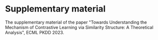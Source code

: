 # Supplementary material
The supplementary material of the paper "Towards Understanding the Mechanism of Contrastive Learning via Similarity Structure: A Theoretical Analysis", ECML PKDD 2023.
